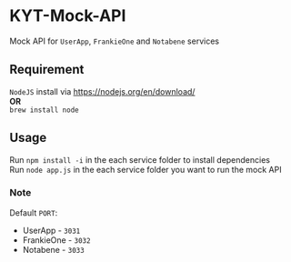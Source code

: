 # KYT-Mock-API

Mock API for `UserApp`, `FrankieOne` and `Notabene` services

## Requirement
`NodeJS` install via https://nodejs.org/en/download/ \
**OR**\
`brew install node`

## Usage
Run `npm install -i` in the each service folder to install dependencies\
Run `node app.js` in the each service folder you want to run the mock API
 
### Note
Default `PORT`:
  - UserApp - `3031`
  - FrankieOne - `3032`
  - Notabene - `3033`
